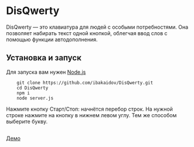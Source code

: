 # DisQwerty
DisQwerty &mdash; это клавиатура для людей с особыми потребностями. Она позволяет набирать текст одной кнопкой, облегчая ввод слов с помощью функции автодополнения.

## Установка и запуск

Для запуска вам нужен  [Node.js](http://nodejs.org/)
```
    git clone https://github.com/ibakaidov/DisQwerty.git
    cd DisQwerty
    npm i
    node server.js
```
Нажмите кнопку Старт/Стоп: начнётся перебор строк. На нужной строке нажмите на кнопку в нижнем левом углу. Тем же способом выберите букву.

##

[Демо](http://disqwerty.ibakaidov.ru)
